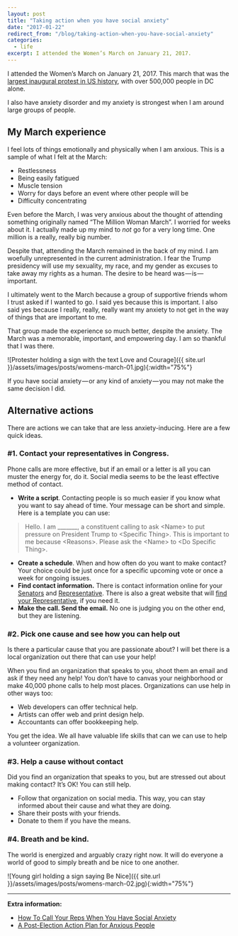 ```yaml
---
layout: post
title: "Taking action when you have social anxiety"
date: "2017-01-22"
redirect_from: "/blog/taking-action-when-you-have-social-anxiety"
categories:
  - life
excerpt: I attended the Women’s March on January 21, 2017.
---
```


I attended the Women’s March on January 21, 2017. This march that was the [largest inaugural protest in US history](https://www.politicususa.com/2017/01/21/womens-march-biggest-protest-history-estimated-2-4-million-march.html), with over 500,000 people in DC alone.

I also have anxiety disorder and my anxiety is strongest when I am around large groups of people.

## My March experience
I feel lots of things emotionally and physically when I am anxious. This is a sample of what I felt at the March:

* Restlessness
* Being easily fatigued
* Muscle tension
* Worry for days before an event where other people will be
* Difficulty concentrating

Even before the March, I was very anxious about the thought of attending something originally named “The Million Woman March”. I worried for weeks about it. I actually made up my mind to <em>not</em> go for a very long time. One million is a really, really big number.

Despite that, attending the March remained in the back of my mind. I am woefully unrepresented in the current administration. I fear the Trump presidency will use my sexuality, my race, and my gender as excuses to take away my rights as a human. The desire to be heard was — is — important.

I ultimately went to the March because a group of supportive friends whom I trust asked if I wanted to go. I said yes because this is important. I also said yes because I really, really, really want my anxiety to not get in the way of things that are important to me.

That group made the experience so much better, despite the anxiety. The March was a memorable, important, and empowering day. I am so thankful that I was there.

![Protester holding a sign with the text Love and Courage]({{ site.url }}/assets/images/posts/womens-march-01.jpg){:width="75%"}

If you have social anxiety — or any kind of anxiety — you may not make the same decision I did.

## Alternative actions

There are actions we can take that are less anxiety-inducing. Here are a few quick ideas.

### #1. Contact your representatives in Congress.

Phone calls are more effective, but if an email or a letter is all you can muster the energy for, do it. Social media seems to be the least effective method of contact.

* **Write a script**. Contacting people is so much easier if you know what you want to say ahead of time. Your message can be short and simple. Here is a template you can use:

<blockquote>Hello. I am _______, a constituent calling to ask &lt;Name&gt; to put pressure on President Trump to &lt;Specific Thing&gt;. This is important to me because &lt;Reasons&gt;. Please ask the &lt;Name&gt; to &lt;Do Specific Thing&gt;.</blockquote>

* **Create a schedule**. When and how often do you want to make contact? Your choice could be just once for a specific upcoming vote or once a week for ongoing issues.
* **Find contact information.** There is contact information online for your [Senators](https://www.senate.gov/senators/senators-contact.htm) and [Representative](http://www.house.gov/representatives/). There is also a great website that will [find your Representative](http://www.house.gov/representatives/find/), if you need it.
* **Make the call. Send the email.** No one is judging you on the other end, but they are listening.

### #2. Pick one cause and see how you can help out

Is there a particular cause that you are passionate about? I will bet there is a local organization out there that can use your help!

When you find an organization that speaks to you, shoot them an email and ask if they need any help! You don’t have to canvas your neighborhood or make 40,000 phone calls to help most places. Organizations can use help in other ways too:

* Web developers can offer technical help.
* Artists can offer web and print design help.
* Accountants can offer bookkeeping help.

You get the idea. We all have valuable life skills that can we can use to help a volunteer organization.

### #3. Help a cause without contact

Did you find an organization that speaks to you, but are stressed out about making contact? It’s OK! You can still help.

* Follow that organization on social media. This way, you can stay informed about their cause and what they are doing.
* Share their posts with your friends.
* Donate to them if you have the means.

### #4. Breath and be kind.
The world is energized and arguably crazy right now. It will do everyone a world of good to simply breath and be nice to one another.

![Young girl holding a sign saying Be Nice]({{ site.url }}/assets/images/posts/womens-march-02.jpg){:width="75%"}

---

**Extra information:**

* [How To Call Your Reps When You Have Social Anxiety](http://www.metafilter.com/163525/How-To-Call-Your-Reps-When-You-Have-Social-Anxiety)
* [A Post-Election Action Plan for Anxious People](http://nymag.com/thecut/2016/11/a-post-election-action-plan-for-anxious-people.html)
